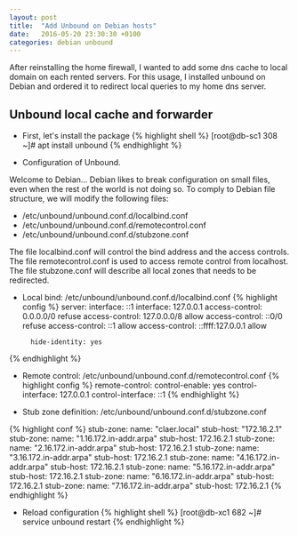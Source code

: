 ```yaml
---
layout: post
title:  "Add Unbound on Debian hosts"
date:   2016-05-20 23:30:30 +0100
categories: debian unbound
---
```

After reinstalling the home firewall, I wanted to add some dns cache to local domain on each rented servers. For this usage, I installed unbound on Debian and ordered it to redirect local queries to my home dns server.

## Unbound local cache and forwarder
- First, let's install the package
{% highlight shell %}
[root@db-sc1 308 ~]# apt install unbound
{% endhighlight %}

- Configuration of Unbound.

Welcome to Debian... Debian likes to break configuration on small files, even when the rest of the world is not doing so. To comply to Debian file structure, we will modify the following files:

  * /etc/unbound/unbound.conf.d/localbind.conf
  * /etc/unbound/unbound.conf.d/remotecontrol.conf
  * /etc/unbound/unbound.conf.d/stubzone.conf

The file localbind.conf will control the bind address and the access controls. The file remotecontrol.conf is used to access remote control from localhost. The file stubzone.conf will describe all local zones that needs to be redirected.

- Local bind: /etc/unbound/unbound.conf.d/localbind.conf
{% highlight config %}
server:
        interface: ::1
        interface: 127.0.0.1
        access-control: 0.0.0.0/0 refuse
        access-control: 127.0.0.0/8 allow
        access-control: ::0/0 refuse
        access-control: ::1 allow
        access-control: ::ffff:127.0.0.1 allow

        hide-identity: yes
{% endhighlight %}

- Remote control: /etc/unbound/unbound.conf.d/remotecontrol.conf
{% highlight config %}
remote-control:
        control-enable: yes
        control-interface: 127.0.0.1
        control-interface: ::1
{% endhighlight %}

- Stub zone definition: /etc/unbound/unbound.conf.d/stubzone.conf

{% highlight conf %}
stub-zone:
        name: "claer.local"
        stub-host: "172.16.2.1"
stub-zone:
        name: "1.16.172.in-addr.arpa"
        stub-host: 172.16.2.1
stub-zone:
        name: "2.16.172.in-addr.arpa"
        stub-host: 172.16.2.1
stub-zone:
        name: "3.16.172.in-addr.arpa"
        stub-host: 172.16.2.1
stub-zone:
        name: "4.16.172.in-addr.arpa"
        stub-host: 172.16.2.1
stub-zone:
        name: "5.16.172.in-addr.arpa"
        stub-host: 172.16.2.1
stub-zone:
        name: "6.16.172.in-addr.arpa"
        stub-host: 172.16.2.1
stub-zone:
        name: "7.16.172.in-addr.arpa"
        stub-host: 172.16.2.1
{% endhighlight %}

- Reload configuration
{% highlight shell %}
[root@db-xc1 682 ~]# service unbound restart
{% endhighlight %}
